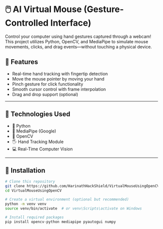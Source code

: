 # 🖱️ AI Virtual Mouse (Gesture-Controlled Interface)

Control your computer using hand gestures captured through a webcam! This project utilizes Python, OpenCV, and MediaPipe to simulate mouse movements, clicks, and drag events—without touching a physical device.

## 🧠 Features

- Real-time hand tracking with fingertip detection  
- Move the mouse pointer by moving your hand  
- Pinch gesture for click functionality  
- Smooth cursor control with frame interpolation  
- Drag and drop support (optional)

---

## 🚀 Technologies Used

- 🐍 Python
- 🎯 MediaPipe (Google)
- 🎥 OpenCV
- 🖐️ Hand Tracking Module
- 💻 Real-Time Computer Vision

---

## 🔧 Installation

```bash
# Clone this repository
git clone https://github.com/HarinathHackShield/VirtualMouseUsingOpenCV.git
cd VirtualMouseUsingOpenCV

# Create a virtual environment (optional but recommended)
python -m venv venv
source venv/bin/activate  # or venv\Scripts\activate on Windows

# Install required packages
pip install opencv-python mediapipe pyautogui numpy
